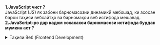 **1.JavaScript чист ?** <br>
JavaScript (JS) як забони барномасозии динамикӣ мебошад, ки асосан барои таҳияи вебсайтҳо ва барномаҳои веб истифода мешавад.
<br>
**2.JavaScript-ро дар кадом сохахахои барномасози истифода бурдан мумкин аст ?** <br>
   <details><summary>Таҳияи Веб (Frontend Development)</summary>&nbsp;&nbsp;&nbsp;&nb&nbsp;&nbsp;&nbsp;&nbsp;&nbsp;sp;&nbsp;-JavaScript бо HTML ва CSS якҷоя истифода мешавад, то вебсайтҳоро интерактивӣ ва динамикӣ гардонад.</details>
   
